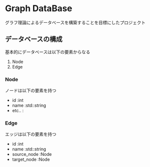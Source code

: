 # Graph DataBase

グラフ理論によるデータベースを構築することを目標にしたプロジェクト

## データベースの構成

基本的にデータベースは以下の要素からなる
1. Node
2. Edge

### Node

ノードは以下の要素を持つ
- id    :int
- name  :std::string
- etc.. :<anytype>

### Edge

エッジは以下の要素を持つ
- id            :int
- name          :std::string
- source_node   :Node
- target_node   :Node

